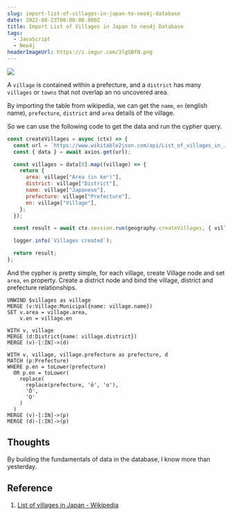 ```yaml
---
slug: import-list-of-villages-in-japan-to-neo4j-database
date: 2022-08-23T00:00:00.000Z
title: Import List of Villages in Japan to neo4j Database
tags:
  - JavaScript
  - Neo4j
headerImageUrl: https://i.imgur.com/3lgGBfN.png
---
```


![](https://i.imgur.com/3lgGBfN.png)

A `village` is contained within a prefecture, and a `district` has many `villages` or `towns` that not overlap an no uncovered area.

By importing the table from wikipedia, we can get the `name`, `en` (english name), `prefecture`, `district` and `area` details of the village.

So we can use the following code to get the data and run the cypher query.

```js
const createVillages = async (ctx) => {
  const url = `https://www.wikitable2json.com/api/List_of_villages_in_Japan?table=0&keyRows=1`;
  const { data } = await axios.get(url);

  const villages = data[0].map((village) => {
    return {
      area: village["Area (in km²)"],
      district: village["District"],
      name: village["Japanese"],
      prefecture: village["Prefecture"],
      en: village["Village"],
    };
  });

  const result = await ctx.session.run(geography.createVillages, { villages });

  logger.info(`Villages created`);

  return result;
};
```

And the cypher is pretty simple, for each village, create Village node and set `area`, `en` property. Create a district node and bind the village, district and prefecture relationships.

```cypher
UNWIND $villages as village
MERGE (v:Village:Municipal{name: village.name})
SET v.area = village.area,
    v.en = village.en

WITH v, village
MERGE (d:District{name: village.district})
MERGE (v)-[:IN]->(d)

WITH v, village, village.prefecture as prefecture, d
MATCH (p:Prefecture)
WHERE p.en = toLower(prefecture)
  OR p.en = toLower(
    replace(
      replace(prefecture, 'ō', 'o'),
      'Ō',
      'O'
    )
  )
MERGE (v)-[:IN]->(p)
MERGE (d)-[:IN]->(p)
```

## Thoughts

By building the fundamentals of data in the database, I know more than yesterday.

## Reference
1. [List of villages in Japan - Wikipedia](https://en.wikipedia.org/wiki/List_of_villages_in_Japan)